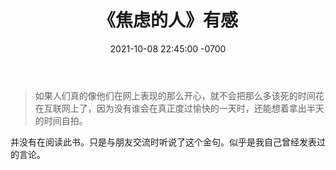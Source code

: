 ﻿---
layout: post
title:  "《焦虑的人》有感"
date:   2021-10-08 22:45:00 -0700
categories: diary
---
> 如果人们真的像他们在网上表现的那么开心，就不会把那么多该死的时间花在互联网上了，因为没有谁会在真正度过愉快的一天时，还能想着拿出半天的时间自拍。

并没有在阅读此书。只是与朋友交流时听说了这个金句。似乎是我自己曾经发表过的言论。
